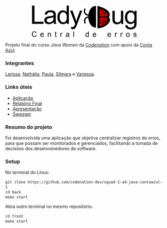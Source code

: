 <p align="center">
<img src="/front/src/components/imagens/logo-central.png" height="100">
</p>


Projeto final do curso <i>Java Women</i> da [Codenation](https://codenation.dev/) com apoio da [Conta Azul](https://contaazul.com/).


### Integrantes

[Larissa](https://github.com/1903larissaalves), [Nathália](https://github.com/ncezar), [Paula](https://github.com/paulacampigotto), [Silmara](https://github.com/Silmaraleitec) e [Vanessa](https://github.com/vanessalage).



### Links úteis


- [Aplicação](https://lady-bug.netlify.app/)
- [Relatório Final](/relatorio_final.pdf)
- [Apresentação](/slides_apresentacao.pdf)
- [Swagger](https://apirest-centralerros-lady-bug.herokuapp.com/swagger-ui.html)

### Resumo do projeto

Foi desenvolvida uma aplicação que objetiva centralizar registros de erros, para que possam ser monitorados e gerenciados, facilitando a tomada de decisões dos desenvolvedores de software. 



### Setup

No terminal do Linux:


```
git clone https://github.com/codenation-dev/squad-1-ad-java-contaazul-1
cd back
make start
```
Abra outro terminal no mesmo repositório:

```
cd front
make start
```
